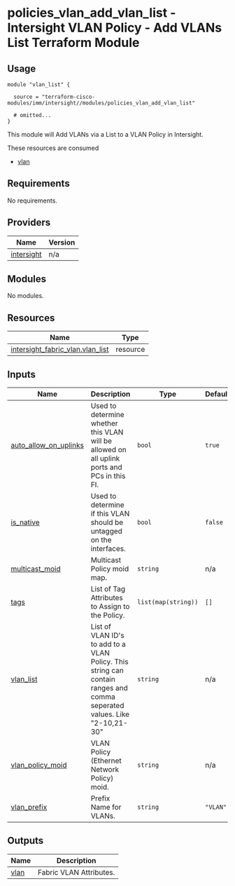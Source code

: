 # policies_vlan_add_vlan_list - Intersight VLAN Policy - Add VLANs List Terraform Module

## Usage

```hcl
module "vlan_list" {

  source = "terraform-cisco-modules/imm/intersight//modules/policies_vlan_add_vlan_list"

  # omitted...
}
```

This module will Add VLANs via a List to a VLAN Policy in Intersight.  

These resources are consumed

* [vlan](https://registry.terraform.io/providers/CiscoDevNet/intersight/latest/docs/data-sources/fabric_vlan)

<!-- BEGINNING OF PRE-COMMIT-TERRAFORM DOCS HOOK -->
## Requirements

No requirements.

## Providers

| Name | Version |
|------|---------|
| <a name="provider_intersight"></a> [intersight](#provider\_intersight) | n/a |

## Modules

No modules.

## Resources

| Name | Type |
|------|------|
| [intersight_fabric_vlan.vlan_list](https://registry.terraform.io/providers/CiscoDevNet/intersight/latest/docs/resources/fabric_vlan) | resource |

## Inputs

| Name | Description | Type | Default | Required |
|------|-------------|------|---------|:--------:|
| <a name="input_auto_allow_on_uplinks"></a> [auto\_allow\_on\_uplinks](#input\_auto\_allow\_on\_uplinks) | Used to determine whether this VLAN will be allowed on all uplink ports and PCs in this FI. | `bool` | `true` | no |
| <a name="input_is_native"></a> [is\_native](#input\_is\_native) | Used to determine if this VLAN should be untagged on the interfaces. | `bool` | `false` | no |
| <a name="input_multicast_moid"></a> [multicast\_moid](#input\_multicast\_moid) | Multicast Policy moid map. | `string` | n/a | yes |
| <a name="input_tags"></a> [tags](#input\_tags) | List of Tag Attributes to Assign to the Policy. | `list(map(string))` | `[]` | no |
| <a name="input_vlan_list"></a> [vlan\_list](#input\_vlan\_list) | List of VLAN ID's to add to a VLAN Policy.  This string can contain ranges and comma seperated values.  Like "2-10,21-30" | `string` | n/a | yes |
| <a name="input_vlan_policy_moid"></a> [vlan\_policy\_moid](#input\_vlan\_policy\_moid) | VLAN Policy (Ethernet Network Policy) moid. | `string` | n/a | yes |
| <a name="input_vlan_prefix"></a> [vlan\_prefix](#input\_vlan\_prefix) | Prefix Name for VLANs. | `string` | `"VLAN"` | no |

## Outputs

| Name | Description |
|------|-------------|
| <a name="output_vlan"></a> [vlan](#output\_vlan) | Fabric VLAN Attributes. |
<!-- END OF PRE-COMMIT-TERRAFORM DOCS HOOK -->
